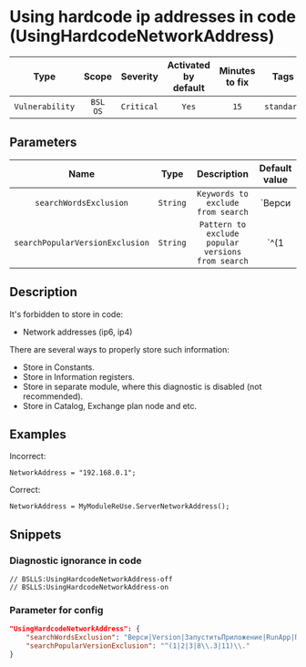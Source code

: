 # Using hardcode ip addresses in code (UsingHardcodeNetworkAddress)

|      Type       |        Scope        |  Severity  |    Activated<br>by default    |    Minutes<br>to fix    |    Tags    |
|:---------------:|:-------------------:|:----------:|:-----------------------------:|:-----------------------:|:----------:|
| `Vulnerability` |    `BSL`<br>`OS`    | `Critical` |             `Yes`             |          `15`           | `standard` |

## Parameters 


|              Name               |   Type   |                    Description                    |                                  Default value                                  |
|:-------------------------------:|:--------:|:-------------------------------------------------:|:-------------------------------------------------------------------------------:|
|     `searchWordsExclusion`      | `String` |         `Keywords to exclude from search`         | `Верси|Version|ЗапуститьПриложение|RunApp|Пространств|Namespace|Драйвер|Driver` |
| `searchPopularVersionExclusion` | `String` | `Pattern to exclude popular versions from search` |                              `^(1|2|3|8\.3|11)\.`                               |
<!-- Блоки выше заполняются автоматически, не трогать -->
## Description
<!-- Описание диагностики заполняется вручную. Необходимо понятным языком описать смысл и схему работу -->

It's forbidden to store in code:

* Network addresses (ip6, ip4)

There are several ways to properly store such information:

* Store in Constants.
* Store in Information registers.
* Store in separate module, where this diagnostic is disabled (not recommended).
* Store in Catalog, Exchange plan node and etc.

## Examples
<!-- В данном разделе приводятся примеры, на которые диагностика срабатывает, а также можно привести пример, как можно исправить ситуацию -->

Incorrect:
```bsl
NetworkAddress = "192.168.0.1";
```

Correct:
```bsl
NetworkAddress = MyModuleReUse.ServerNetworkAddress();
```

## Snippets

<!-- Блоки ниже заполняются автоматически, не трогать -->
### Diagnostic ignorance in code

```bsl
// BSLLS:UsingHardcodeNetworkAddress-off
// BSLLS:UsingHardcodeNetworkAddress-on
```

### Parameter for config

```json
"UsingHardcodeNetworkAddress": {
    "searchWordsExclusion": "Верси|Version|ЗапуститьПриложение|RunApp|Пространств|Namespace|Драйвер|Driver",
    "searchPopularVersionExclusion": "^(1|2|3|8\\.3|11)\\."
}
```
